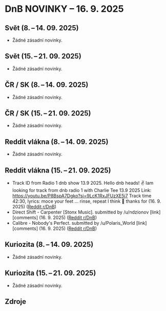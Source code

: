 # DnB NOVINKY – 16. 9. 2025

## Svět (8. – 14. 09. 2025)

* Žádné zásadní novinky.

## Svět (15. – 21. 09. 2025)

* Žádné zásadní novinky.

## ČR / SK (8. – 14. 09. 2025)

* Žádné zásadní novinky.

## ČR / SK (15. – 21. 09. 2025)

* Žádné zásadní novinky.

## Reddit vlákna (8. – 14. 09. 2025)

* Žádné zásadní novinky.

## Reddit vlákna (15. – 21. 09. 2025)

* Track ID from Radio 1 dnb show 13.9 2025. Hello dnb heads! ✌️ Iam looking for track from dnb radio 1 with Charlie Tee 13.9 2025 Link: https://youtu.be/P8BspA7Dgko?si=9LcK1RxJFUzXE5j7 Track time 42:30, lyrics: moce your feet … rinse, repeat I think 🤔 thanks for (16. 9. 2025) ([Reddit r/DnB][1])
* Direct Shift - Carpenter [Stonx Music]. submitted by /u/ndzionov [link] [comments] (16. 9. 2025) ([Reddit r/DnB][2])
* Calibre - Nobody's Perfect. submitted by /u/Polaris_World [link] [comments] (16. 9. 2025) ([Reddit r/DnB][3])

## Kuriozita (8. – 14. 09. 2025)

* Žádné zásadní novinky.

## Kuriozita (15. – 21. 09. 2025)

* Žádné zásadní novinky.


## Zdroje

[1]: https://old.reddit.com/r/DnB/comments/1niavec/track_id_from_radio_1_dnb_show_139_2025/
[2]: https://old.reddit.com/r/DnB/comments/1niafn0/direct_shift_carpenter_stonx_music/
[3]: https://old.reddit.com/r/DnB/comments/1niafft/calibre_nobodys_perfect/
